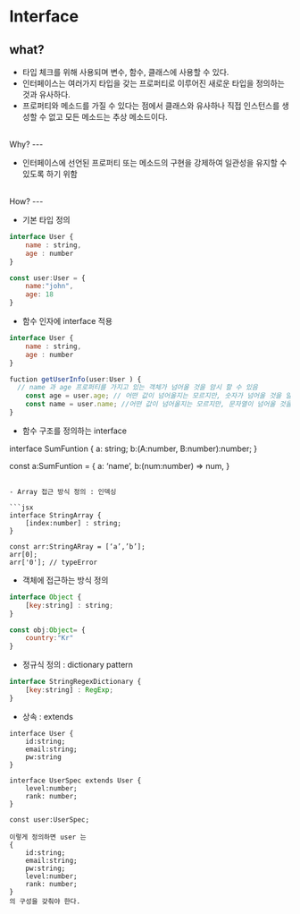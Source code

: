 # Interface


what?
---
- 타입 체크를 위해 사용되며 변수, 함수, 클래스에 사용할 수 있다.
- 인터페이스는 여러가지 타입을 갖는 프로퍼티로 이루어진 새로운 타입을 정의하는 것과 유사하다.
- 프로퍼티와 메소드를 가질 수 있다는 점에서 클래스와 유사하나 직접 인스턴스를 생성할 수 없고 모든 메소드는 추상 메소드이다.

<br />
Why?
---

- 인터페이스에 선언된 프로퍼티 또는 메소드의 구현을 강제하여 일관성을 유지할 수 있도록 하기 위함

<br />
How?
---

- 기본 타입 정의

```jsx
interface User {
	name : string,
	age : number
}

const user:User = {
	name:"john",
	age: 18
}
```

- 함수 인자에 interface 적용

```jsx
interface User {
	name : string,
	age : number
}

fuction getUserInfo(user:User ) {
  // name 과 age 프로퍼티를 가지고 있는 객체가 넘어올 것을 암시 할 수 있음
	const age = user.age; // 어떤 값이 넘어올지는 모르지만, 숫자가 넘어올 것을 알 수 있다.
	const name = user.name; //어떤 값이 넘어올지는 모르지만, 문자열이 넘어올 것을 알 수 있다.
}
```

- 함수 구조를 정의하는 interface

interface SumFuntion {
	a: string;
	b:(A:number, B:number):number;
}

const a:SumFuntion = {
	a: ‘name’,
	b:(num:number) ⇒ num,
}

```

- Array 접근 방식 정의 : 인덱싱

```jsx
interface StringArray {
	[index:number] : string;
}

const arr:StringARray = [‘a’,’b’];
arr[0];
arr['0']; // typeError
```

- 객체에 접근하는 방식 정의

```jsx
interface Object {
	[key:string] : string;
}

const obj:Object= {
	country:"Kr"
}
```

- 정규식 정의 : dictionary pattern

```jsx
interface StringRegexDictionary {
	[key:string] : RegExp;
}
```

- 상속 : extends

```
interface User {
	id:string;
	email:string;
	pw:string
}

interface UserSpec extends User {
	level:number;
	rank: number;
}

const user:UserSpec; 

이렇게 정의하면 user 는 
{
	id:string;
	email:string;
	pw:string;
	level:number;
	rank: number;
}
의 구성을 갖춰야 한다.

```